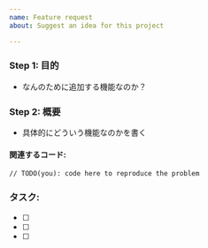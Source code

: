 ```yaml
---
name: Feature request
about: Suggest an idea for this project

---
```


<!-- あくまでテンプレートなので必ずしもすべての項目を埋めなくてよい -->

### Step 1: 目的

 * なんのために追加する機能なのか？

### Step 2: 概要

 * 具体的にどういう機能なのかを書く

#### 関連するコード:

  ```
  // TODO(you): code here to reproduce the problem
  ```
### タスク:

<!-- もしやらなければならないことが決まっているならば、書く -->

- [ ] 
- [ ] 
- [ ]
